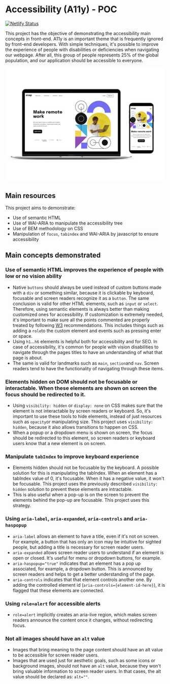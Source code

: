 # Accessibility (A11y) - POC
[![Netlify Status](https://api.netlify.com/api/v1/badges/a228acd0-3839-46e2-b8a1-cba4a6088b6e/deploy-status)](https://app.netlify.com/sites/a11y-demo/deploys)

This project has the objective of demonstrating the accessibility main concepts in front-end. A11y is an important theme that is frequently ignored by front-end developers. With simple techniques, it's possible to improve the experience of people with disabilities or deficiencies when navigating our webpage. After all, this group of people represents 25% of the global population, and our application should be accessible to everyone.

<img src="https://github.com/raiane-honorato/poc-a11y/blob/main/mocked%20application.png" width="700" alt="application frame">

## Main resources
This project aims to demonstrate:
* Use of semantic HTML
* Use of WAI-ARIA to manipulate the accessibility tree
* Use of BEM methodology on CSS
* Manipulation of `focus`, `tabindex` and WAI-ARIA by javascript to ensure accessibility

## Main concepts demonstrated
### Use of semantic HTML improves the experience of people with low or no vision ability
* Native `buttons` should always be used instead of custom buttons made with a `div` or something similar, because it is clickable by keyboard, focusable and screen readers recognize it as a `button`. The same conclusion is valid for other HTML elements, such as `input` or `select`. Therefore, using semantic elements is always better than making customized ones for accessibility. If customization is extremely needed, it's important to make sure all the points commented are properly treated by following [W3]([url](https://www.w3.org/WAI/ARIA/apg/patterns/)) recommendations. This includes things such as adding a `role`to the custom element and events such as pressing enter or space.
* Using `h1`...`h6` elements is helpful both for accessibility and for SEO. In case of accessibility, it's common for people with vision disabilities to navigate through the pages titles to have an understanding of what that page is about.
* The same is valid for landmarks such as `main`, `section`and `nav`. Screen readers tend to have the functionality of navigating through these items.
### Elements hidden on DOM should not be focusable or interactable. When these elements are shown on screen the focus should be redirected to it.
* Using `visibility: hidden` or `display: none` on CSS makes sure that the element is not interactable by screen readers or keyboard. So, it's important to use these tools to hide elements, instead of just resources such as `opacity`or manipulating size. This project uses `visibility: hidden`, because it also allows transitions to happen on CSS.
* When a popup or a dropdown menu is shown on screen, the focus should be redirected to this element, so screen readers or keyboard users know that a new element is on screen.
### Manipulate `tabIndex` to improve keyboard experience
* Elements hidden should not be focusable by the keyboard. A possible solution for this is manipulating the tabIndex. When an element has a tabIndex value of 0, it's focusable. When it has a negative value, it won't be focusable. This project uses the previously described `visibility: hidden` solution to prevent these elements are intractable.
* This is also useful when a pop-up is on the screen to prevent the elements behind the pop-up are focusable. This project uses this strategy.
### Using `aria-label`, `aria-expanded`, `aria-controls` and `aria-haspopup`
* `aria-label` allows an element to have a title, even if it's not on screen. For example, a button that has only an icon may be intuitive for sighted people, but adding a title is necessary for screen reader users.
* `aria-expanded` allows screen reader users to understand if an element is open or closed. It's useful for menu or dropdown buttons, for example.
* `aria-haspopup="true"` indicates that an element has a pop up associated, for example, a dropdown button. This is announced by screen readers and helps to get a better understanding of the page.
* `aria-controls` indicates that that element controls another one. By adding the controlled element id (`aria-controls={element-id-here}`), it is flagged that these elements are connected.
### Using `role=alert` for accessible alerts
* `role=alert` implicitly creates an aria-live region, which makes screen readers announce the content once it changes, without redirecting focus.
### Not all images should have an `alt` value
* Images that bring meaning to the page content should have an alt value to be accessible for screen reader users.
* Images that are used just for aesthetic goals, such as some icons or background images, should not have an `alt` value, because they won't bring valuable information to screen reader users. In that cases, the alt value should be declared as: `alt=""`.
